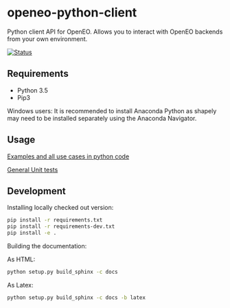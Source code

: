 # openeo-python-client

Python client API for OpenEO. Allows you to interact with OpenEO backends from your own environment.

[![Status](https://img.shields.io/badge/Status-proof--of--concept-yellow.svg)]()

## Requirements

* Python 3.5
* Pip3

Windows users: It is recommended to install Anaconda Python as shapely may need to be installed separately using the Anaconda Navigator.

## Usage
[Examples and all use cases in python code](https://github.com/bgoesswein/dataid_openeo/tree/master/openeo-python-client/examples)

[General Unit tests](https://github.com/bgoesswein/dataid_openeo/tree/master/openeo-python-client/tests)

## Development

Installing locally checked out version:
```bash
pip install -r requirements.txt
pip install -r requirements-dev.txt
pip install -e .
```
Building the documentation:

As HTML:
```bash
python setup.py build_sphinx -c docs
 ```
As Latex: 
```bash
python setup.py build_sphinx -c docs -b latex
```
